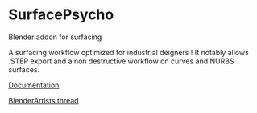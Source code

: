 # SurfacePsycho
Blender addon for surfacing

A surfacing workflow optimized for industrial deigners ! It notably allows .STEP export and a non destructive workflow on curves and NURBS surfaces.

[Documentation](https://github.com/RomainGuimbal/SurfacePsycho/wiki#surfacepsycho-blender-addon-documentation) 

[BlenderArtists thread](https://blenderartists.org/t/surfacepsycho-addon-project/1487629)
